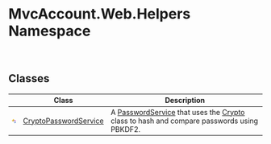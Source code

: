 MvcAccount.Web.Helpers Namespace
================================
 


Classes
-------

                | Class                      | Description                                                                                        
--------------- | -------------------------- | -------------------------------------------------------------------------------------------------- 
![Public class] | [CryptoPasswordService][1] | A [PasswordService][2] that uses the [Crypto][3] class to hash and compare passwords using PBKDF2. 

[1]: CryptoPasswordService/README.md
[2]: ../MvcAccount/PasswordService/README.md
[3]: http://msdn.microsoft.com/en-us/library/gg538437
[Public class]: ../_icons/pubclass.gif "Public class"